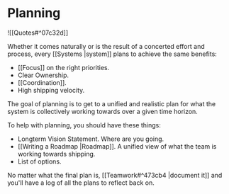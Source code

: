 # Planning

![[Quotes#^07c32d]]

Whether it comes naturally or is the result of a concerted effort and process, every [[Systems |system]] plans to achieve the same benefits:

- [[Focus]] on the right priorities.
- Clear Ownership.
- [[Coordination]].
- High shipping velocity.

The goal of planning is to get to a unified and realistic plan for what the system is collectively working towards over a given time horizon.

To help with planning, you should have these things:

- Longterm Vision Statement. Where are you going.
- [[Writing a Roadmap |Roadmap]]. A unified view of what the team is working towards shipping.
- List of options.

No matter what the final plan is, [[Teamwork#^473cb4 |document it]] and you'll have a log of all the plans to reflect back on.
